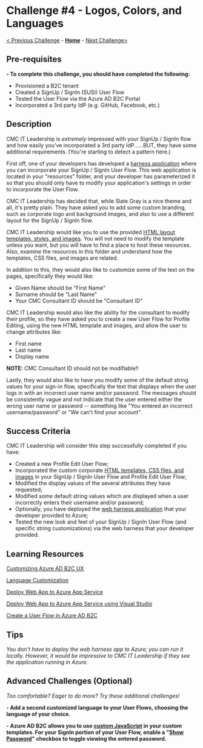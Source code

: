 # Challenge \#4 - Logos, Colors, and Languages

[< Previous Challenge](./03-external-idp.md) - **[Home](../readme.md)** - [Next Challenge>](./05-claims-enrichment.md)

## Pre-requisites

**- To complete this challenge, you should have completed the following:**

- Provisioned a B2C tenant
- Created a SignUp / SignIn (SUSI) User Flow
- Tested the User Flow via the Azure AD B2C Portal
- Incorporated a 3rd party IdP (e.g. GitHub, Facebook, etc.)

## Description

CMC IT Leadership is _extremely_ impressed with your SignUp / SignIn flow and how easily you've incorporated a 3rd party IdP......BUT, they have some additional requirements. (You're starting to detect a pattern here.)

First off, one of your developers has developed a [harness application](./Resources/HarnessApp/README.md) where you can incorporate your SignUp / SignIn User Flow. This web application is located in your "resources" folder, and your developer has parameterized it so that you should only have to modify your application's settings in order to incorporate the User Flow.

CMC IT Leadership has decided that, while Slate Gray is a nice theme and all, it's pretty plain. They have asked you to add some custom branding, such as corporate logo and background images, and also to use a different layout for the SignUp / SignIn flow.

CMC IT Leadership would like you to use the provided [HTML layout templates, styles, and images](./Resources/PageTemplates). You will not need to modify the template unless you want, but you will have to find a place to host these resources. Also, examine the resources in this folder and understand how the templates, CSS files, and images are related.

In addition to this, they would also like to customize some of the text on the pages, specifically they would like:

- Given Name should be "First Name"
- Surname should be "Last Name"
- Your CMC Consultant ID should be "Consultant ID"

CMC IT Leadership would also like the ability for the consultant to modify their profile, so they have asked you to create a new User Flow for Profile Editing, using the new HTML template and images, and allow the user to change attributes like:

- First name
- Last name
- Display name

**NOTE:** CMC Consultant ID should not be modifiable!!

Lastly, they would also like to have you modify some of the default string values for your sign-in flow, specifically the text that displays when the user logs in with an incorrect user name and/or password. The messages should be consistently vague and not indicate that the user entered either the wrong user name or password -- something like "You entered an incorrect username/password" or "We can't find your account".

## Success Criteria

CMC IT Leadership will consider this step successfully completed if you have:

- Created a new Profile Edit User Flow;
- Incorporated the custom corporate [HTML templates, CSS files, and images](./Resources/PageTemplates) in your SignUp / SignIn User Flow and Profile Edit User Flow;
- Modified the display values of the several attributes they have requested;
- Modified some default string values which are displayed when a user incorrectly enters their username and/or password;
- Optionally, you have deployed the [web harness application](./Resources/HarnessApp/) that your developer provided to Azure;
- Tested the new look and feel of your SignUp / SignIn User Flow (and specific string customizations) via the web harness that your developer provided.

## Learning Resources

[Customizing Azure AD B2C UX](https://docs.microsoft.com/en-us/azure/active-directory-b2c/customize-ui-overview#custom-html-and-css)

[Language Customization](https://docs.microsoft.com/en-us/azure/active-directory-b2c/user-flow-language-customization)

[Deploy Web App to Azure App Service](https://docs.microsoft.com/en-us/aspnet/core/host-and-deploy/azure-apps/?view=aspnetcore-5.0&tabs=visual-studio)

[Deploy Web App to Azure App Service using Visual Studio](https://docs.microsoft.com/en-US/visualstudio/deployment/quickstart-deploy-to-azure?view=vs-2019)

[Create a User Flow in Azure AD B2C](https://docs.microsoft.com/en-us/azure/active-directory-b2c/create-user-flow)

## Tips

_You don't have to deploy the web harness app to Azure; you can run it locally. However, it would be impressive to CMC IT Leadership if they see the application running in Azure._

## Advanced Challenges (Optional)

_Too comfortable? Eager to do more? Try these additional challenges!_

**- Add a second customized language to your User Flows, choosing the language of your choice.**

**- Azure AD B2C allows you to use [custom JavaScript](https://docs.microsoft.com/en-us/azure/active-directory-b2c/user-flow-javascript-overview) in your custom templates. For your SignIn portion of your User Flow, enable a "[Show Password](https://docs.microsoft.com/en-us/azure/active-directory-b2c/javascript-samples#show-or-hide-a-password)" checkbox to toggle viewing the entered password.**
